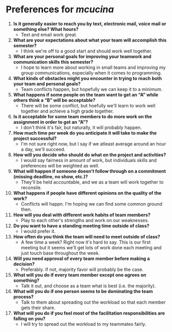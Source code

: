 ﻿# Preferences for *mcucina*
1. **Is it generally easier to reach you by text, electronic mail, voice mail or something else?  What hours?**
   * Text and email work great.
1. **What are your expectations about what your team will accomplish this semester?**
   * I think we're off to a good start and should work well together.
1. **What are your personal goals for improving your teamwork and communication skills this semester?**
   * I hope to learn more about working in small teams and improving my group communications, especially when it comes to programming.
1. **What kinds of obstacles might you encounter in trying to reach both your team and personal goals?**
   * Team conflicts happen, but hopefully we can keep it to a minimum.
1. **What happens if some people on the team want to get an “A” while others think a “B” will be acceptable?**
   * There will be some conflict, but hoefully we'll learn to work well together and achieve a high grade together.
1. **Is it acceptable for some team members to do more work on the assignment in order to get an “A”?**
   * I don't think it's fair, but naturally, it will probably happen.
1. **How much time per week do you anticipate it will take to make the project successful?**
   * I'm not sure right now, but I say if we atleast average around an hour a day, we'll succeed.
1. **How will you decide who should do what on the project and activities?**
   * I would say fairness in amount of work, but individuals skills and preferences will be weighted as well.
1. **What will happen if someone doesn’t follow through on a commitment (missing deadline, no show, etc.)?**
   * They'll be held accountable, and we as a team will work together to reconsile.
1. **What happens if people have different opinions on the quality of the work?**
   * Conflicts will happn. I'm hoping we can find some common ground then.
1. **How will you deal with different work habits of team members?**
   * Play to each other's strengths and work on our weaknesses.
1. **Do you want to have a standing meeting time outside of class?**
   * I would prefer it.
1. **How often do you think the team will need to meet outside of class?**
   * A few time a week? Right now it's hard to say. This is our first meeting but it seems we'll get lots of work done each meeting and just touch base throughout the week.
1. **Will you need approval of every team member before making a decision?**
   * Preferably. If not, majority favor will probably be the case.
1. **What will you do if every team member except one agrees on something?**
   * Talk it out, and choose as a team what is best (i.e. the majority).
1. **What will you do if one person seems to be dominating the team process?**
   * Talk to them about spreading out the workload so that each member gets their share.
1. **What will you do if you feel most of the facilitation responsibilities are falling on you?**
   * I will try to spread out the workload to my teammates fairly.

